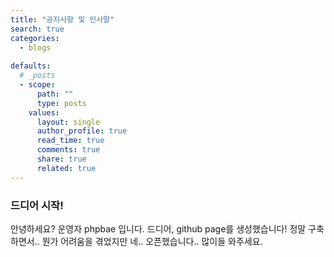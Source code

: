 ```yaml
---
title: "공지사항 및 인사말"
search: true
categories: 
  - blogs
  
defaults:
  # _posts
  - scope:
      path: ""
      type: posts
    values:
      layout: single
      author_profile: true
      read_time: true
      comments: true
      share: true
      related: true
---
```



### 드디어 시작!
안녕하세요? 운영자 phpbae 입니다.
드디어, github page를 생성했습니다! 정말 구축하면서.. 뭔가 어려움을 겪었지만 네.. 오픈했습니다.. 많이들 와주세요.


